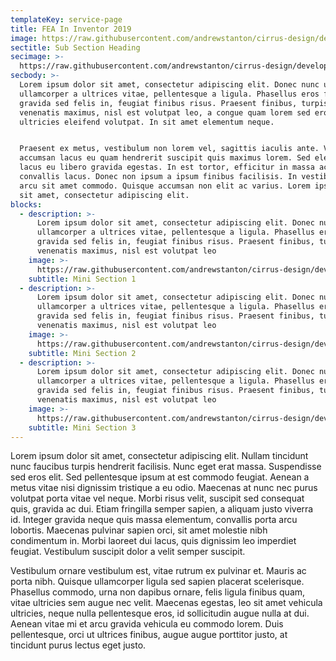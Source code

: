 ```yaml
---
templateKey: service-page
title: FEA In Inventor 2019
image: https://raw.githubusercontent.com/andrewstanton/cirrus-design/develop/static/img/scanning.jpg
sectitle: Sub Section Heading
secimage: >-
  https://raw.githubusercontent.com/andrewstanton/cirrus-design/develop/static/img/layout.jpg
secbody: >-
  Lorem ipsum dolor sit amet, consectetur adipiscing elit. Donec nunc urna,
  ullamcorper a ultrices vitae, pellentesque a ligula. Phasellus eros felis,
  gravida sed felis in, feugiat finibus risus. Praesent finibus, turpis vitae
  venenatis maximus, nisl est volutpat leo, a congue quam lorem sed eros. In
  ultricies eleifend volutpat. In sit amet elementum neque. 


  Praesent ex metus, vestibulum non lorem vel, sagittis iaculis ante. Vestibulum
  accumsan lacus eu quam hendrerit suscipit quis maximus lorem. Sed eleifend
  lacus eu libero gravida egestas. In est tortor, efficitur in massa ac, varius
  convallis lacus. Donec non ipsum a ipsum finibus facilisis. In vestibulum vel
  arcu sit amet commodo. Quisque accumsan non elit ac varius. Lorem ipsum dolor
  sit amet, consectetur adipiscing elit.
blocks:
  - description: >-
      Lorem ipsum dolor sit amet, consectetur adipiscing elit. Donec nunc urna,
      ullamcorper a ultrices vitae, pellentesque a ligula. Phasellus eros felis,
      gravida sed felis in, feugiat finibus risus. Praesent finibus, turpis vitae
      venenatis maximus, nisl est volutpat leo
    image: >-
      https://raw.githubusercontent.com/andrewstanton/cirrus-design/develop/static/img/3d-scanning-floor-ceiling.jpg
    subtitle: Mini Section 1
  - description: >-
      Lorem ipsum dolor sit amet, consectetur adipiscing elit. Donec nunc urna,
      ullamcorper a ultrices vitae, pellentesque a ligula. Phasellus eros felis,
      gravida sed felis in, feugiat finibus risus. Praesent finibus, turpis vitae
      venenatis maximus, nisl est volutpat leo
    image: >-
      https://raw.githubusercontent.com/andrewstanton/cirrus-design/develop/static/img/3d-scanning-floor-ceiling.jpg
    subtitle: Mini Section 2
  - description: >-
      Lorem ipsum dolor sit amet, consectetur adipiscing elit. Donec nunc urna,
      ullamcorper a ultrices vitae, pellentesque a ligula. Phasellus eros felis,
      gravida sed felis in, feugiat finibus risus. Praesent finibus, turpis vitae
      venenatis maximus, nisl est volutpat leo
    image: >-
      https://raw.githubusercontent.com/andrewstanton/cirrus-design/develop/static/img/3d-scanning-floor-ceiling.jpg
    subtitle: Mini Section 3
---
```

Lorem ipsum dolor sit amet, consectetur adipiscing elit. Nullam tincidunt nunc faucibus turpis hendrerit facilisis. Nunc eget erat massa. Suspendisse sed eros elit. Sed pellentesque ipsum at est commodo feugiat. Aenean a metus vitae nisi dignissim tristique a eu odio. Maecenas at nunc nec purus volutpat porta vitae vel neque. Morbi risus velit, suscipit sed consequat quis, gravida ac dui. Etiam fringilla semper sapien, a aliquam justo viverra id. Integer gravida neque quis massa elementum, convallis porta arcu lobortis. Maecenas pulvinar sapien orci, sit amet molestie nibh condimentum in. Morbi laoreet dui lacus, quis dignissim leo imperdiet feugiat. Vestibulum suscipit dolor a velit semper suscipit.

Vestibulum ornare vestibulum est, vitae rutrum ex pulvinar et. Mauris ac porta nibh. Quisque ullamcorper ligula sed sapien placerat scelerisque. Phasellus commodo, urna non dapibus ornare, felis ligula finibus quam, vitae ultricies sem augue nec velit. Maecenas egestas, leo sit amet vehicula ultricies, neque nulla pellentesque eros, id sollicitudin augue nulla at dui. Aenean vitae mi et arcu gravida vehicula eu commodo lorem. Duis pellentesque, orci ut ultrices finibus, augue augue porttitor justo, at tincidunt purus lectus eget justo.